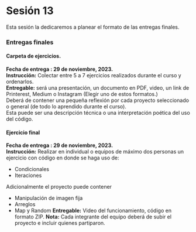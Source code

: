 # Sesión 13

Esta sesión la dedicaremos a planear el formato de las entregas finales. 

### Entregas finales

#### Carpeta de ejercicios. 
__Fecha de entrega : 29 de noviembre, 2023.__  
__Instrucción:__ Colectar entre 5 a 7 ejercicios realizados durante el curso y ordenarlos.    
__Entregable:__ será una presentación, un documento en PDF, video, un link de Printerest, Medium o Instagram (Elegir uno de estos formatos.)  
Deberá de contener una pequeña reflexión por cada proyecto seleccionado o general (de todo lo aprendido durante el curso).     
Esta puede ser una descripción técnica o una interpretación poética del uso del código.   

#### Ejercicio final 
__Fecha de entrega : 29 de noviembre, 2023.__  
__Instrucción:__ Realizar en individual o equipos de máximo dos personas un ejercicio con código en donde se haga uso de:   
- Condicionales
- Iteraciones

Adicionalmente el proyecto puede contener 
- Manipulación de imagen fija
- Arreglos
- Map y Random
__Entregable:__ Video del funcionamiento, código en formato ZIP.
__Nota:__ Cada integrante del equipo deberá de subir el proyecto e incluir quienes partiparon. 


